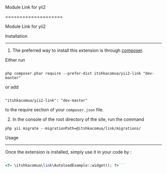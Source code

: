 Module Link for yii2

====================

Module Link for yii2



Installation

------------



1. The preferred way to install this extension is through [composer](http://getcomposer.org/download/).



Either run



```

php composer.phar require --prefer-dist itshkacomua/yii2-link "dev-master"

```



or add



```

"itshkacomua/yii2-link": "dev-master"

```



to the require section of your `composer.json` file.



2. In the console of the root directory of the site, run the command

 ```
 php yii migrate --migrationPath=@itshkacomua/link/migrations/
```

Usage

-----



Once the extension is installed, simply use it in your code by  :



```php

<?= \itshkacomua\link\AutoloadExample::widget(); ?>```
